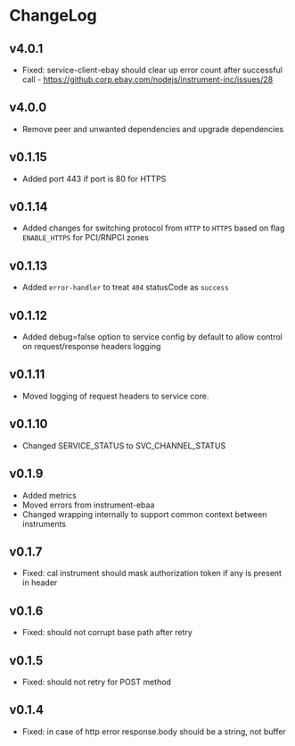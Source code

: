 # ChangeLog

## v4.0.1
* Fixed: service-client-ebay should clear up error count after successful call - https://github.corp.ebay.com/nodejs/instrument-inc/issues/28

## v4.0.0
* Remove peer and unwanted dependencies and upgrade dependencies

## v0.1.15
* Added port 443 if port is 80 for HTTPS

## v0.1.14
* Added changes for switching protocol from `HTTP` to `HTTPS` based on flag `ENABLE_HTTPS` for PCI/RNPCI zones

## v0.1.13
* Added `error-handler` to treat `404` statusCode as `success`

## v0.1.12
* Added debug=false option to service config by default to allow control on request/response headers logging

## v0.1.11
* Moved logging of request headers to service core.

## v0.1.10
* Changed SERVICE_STATUS to SVC_CHANNEL_STATUS

## v0.1.9
* Added metrics
* Moved errors from instrument-ebaa
* Changed wrapping internally to support common context between instruments

## v0.1.7
* Fixed: cal instrument should mask authorization token if any is present in header

## v0.1.6
* Fixed: should not corrupt base path after retry

## v0.1.5
* Fixed: should not retry for POST method

## v0.1.4
* Fixed: in case of http error response.body should be a string, not buffer
